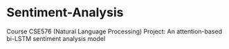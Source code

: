# Sentiment-Analysis
Course CSE576 (Natural Language Processing) Project: An attention-based bi-LSTM sentiment analysis model
